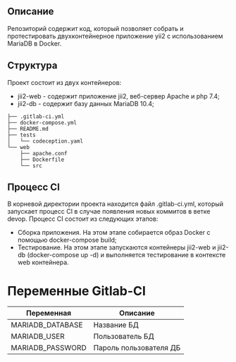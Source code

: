 ## Описание 
Репозиторий содержит код, который позволяет собрать и протестировать двухконтейнерное приложение yii2 с использованием MariaDB в Docker.

## Структура
Проект состоит из двух контейнеров:
- jii2-web - содержит приложение jii2, веб-сервер Apache и php 7.4;
- jii2-db - содержит базу данных MariaDB 10.4;

```
├── .gitlab-ci.yml
├── docker-compose.yml
├── README.md
├── tests
│   └── codeception.yaml
└── web
    ├── apache.conf
    ├── Dockerfile
    └── src
```

## Процесс CI
В корневой директории проекта находится файл .gitlab-ci.yml, который запускает процесс CI в случае появления новых коммитов в ветке devop. 
Процесс CI состоит из следующих этапов:
- Сборка приложения. На этом этапе собирается образ Docker с помощью docker-compose build;
- Тестирование. На этом этапе запускаются контейнеры jii2-web и jii2-db (docker-compose up -d) и выполняется тестирование в контексте web контейнера.

# Переменные Gitlab-CI
|Переменная|Описание|
|----------|--------|
|MARIADB_DATABASE|Название БД|
|MARIADB_USER|Пользователь БД|
|MARIADB_PASSWORD|Пароль пользователя ДБ|
